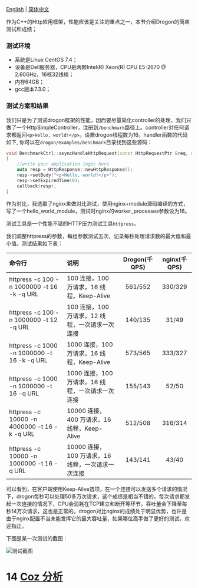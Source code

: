 [English](ENG-14-Benchmarks) | [简体中文](CHN-13-性能测试)

作为C++的Http应用框架，性能应该是关注的重点之一，本节介绍Drogon的简单测试和成绩；

### 测试环境

* 系统是Linux CentOS 7.4；
* 设备是Dell服务器，CPU是两颗Intel(R) Xeon(R) CPU E5-2670 @ 2.60GHz，16核32线程；
* 内存64GB；
* gcc版本7.3.0；

### 测试方案和结果

我们只是为了测试drogon框架的性能，因而要尽量简化controller的处理，我们只做了一个HttpSimpleController，注册到`/benchmark`路径上。controller对任何请求都返回`<p>Hello, world!</p>`。设置drogon线程数为16。handler函数的代码如下, 你可以在`drogon/examples/benchmark`目录找到这些源码：

```c++
void BenchmarkCtrl::asyncHandleHttpRequest(const HttpRequestPtr &req, std::function<void (const HttpResponsePtr &)> &&callback)
{
    //write your application logic here
    auto resp = HttpResponse::newHttpResponse();
    resp->setBody("<p>Hello, world!</p>");
    resp->setExpiredTime(0);
    callback(resp);
}
```

作为对比，我选取了nginx来做对比测试，使用nginx+module源码编译的方式，写了一个hello_world_module，测试时nginx的worker_processes参数设为16。

测试工具是一个性能不错的HTTP压力测试工具`httpress`。

我们调整httpress的参数，每组参数测试五次，记录每秒处理请求数的最大值和最小值。测试结果如下表：

| 命令行                                       | 说明                                              | Drogon(千 QPS) | nginx(千 QPS) |
| :------------------------------------------- | :------------------------------------------------ | :------------: | :-----------: |
| httpress -c 100 -n 1000000 -t 16 -k -q URL   | 100 连接，100 万请求，16 线程，Keep-Alive         |    561/552     |    330/329    |
| httpress -c 100 -n 1000000 -t 12 -q URL      | 100 连接，100 万请求，12 线程，一次请求一次连接   |    140/135     |     31/49     |
| httpress -c 1000 -n 1000000 -t 16 -k -q URL  | 1000 连接，100 万请求，16 线程，Keep-Alive        |    573/565     |    333/327    |
| httpress -c 1000 -n 1000000 -t 16 -q URL     | 1000 连接，100 万请求，16 线程，一次请求一次连接  |    155/143     |     52/50     |
| httpress -c 10000 -n 4000000 -t 16 -k -q URL | 10000 连接，400 万请求，16 线程，Keep-Alive       |    512/508     |    316/314    |
| httpress -c 10000 -n 1000000 -t 16 -q URL    | 10000 连接，100 万请求，16 线程，一次请求一次连接 |    143/141     |     43/40     |

可以看到，在客户端使用Keep-Alive选项，在一个连接可以发送多个请求的情况下，drogon每秒可以处理50多万次请求，这个成绩是相当不错的。每次请求都发起一次连接的情况下，CPU会消耗在TCP建立和断开等环节，吞吐量会下降至每秒14万次请求，这也是正常的。drogon对比nginx的成绩处于明显优势，也许是由于nginx配置不当未能发挥它的最大吞吐量，如果哪位高手做了更好的测试，欢迎指正。

下图是某一次测试的截图：

![测试截图](images/benchmark.png)

# 14 [Coz 分析](CHN-14-Coz分析)
